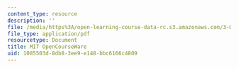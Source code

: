 ```yaml
---
content_type: resource
description: ''
file: /media/https%3A/open-learning-course-data-rc.s3.amazonaws.com/3-091sc-introduction-to-solid-state-chemistry-fall-2010/1085503d8db83ee9e148bbc6166c4809_MIT3_091SCF10Exam_1_Prob_3_300k.pdf
file_type: application/pdf
resourcetype: Document
title: MIT OpenCourseWare
uid: 1085503d-8db8-3ee9-e148-bbc6166c4809
---
```

